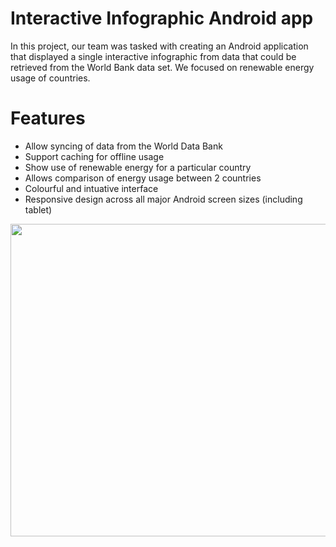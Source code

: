 # Interactive Infographic Android app
In this project, our team was tasked with creating an Android application that displayed a single interactive infographic from data that could be retrieved from the World Bank data set. We focused on renewable energy usage of countries.
# Features
* Allow syncing of data from the World Data Bank
* Support caching for offline usage
* Show use of renewable energy for a particular country
* Allows comparison of energy usage between 2 countries
* Colourful and intuative interface
* Responsive design across all major Android screen sizes (including tablet)

<a href="https://www.youtube.com/watch?v=Jtn7Jsiytgw"><img src="https://i.gyazo.com/6a0c1ca349c95d7898aa79e3b9fc5066.png" height="500px" width="800px"/></a>
